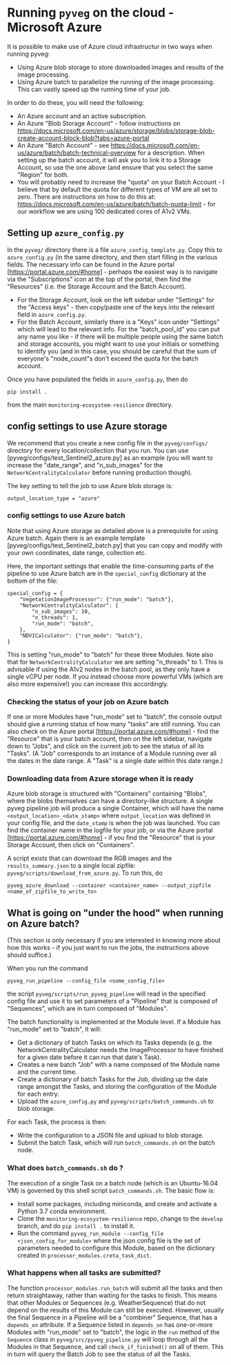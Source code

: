 # Running `pyveg` on the cloud - Microsoft Azure

It is possible to make use of Azure cloud infrastructur in two ways when running pyveg:
* Using Azure blob storage to store downloaded images and results of the image processing.
* Using Azure batch to parallelize the running of the image processing.  This can vastly speed up the running time of your job.

In order to do these, you will need the following:
* An Azure account and an active subscription.
* An Azure "Blob Storage Account" - follow instructions on https://docs.microsoft.com/en-us/azure/storage/blobs/storage-blob-create-account-block-blob?tabs=azure-portal
* An Azure "Batch Account" - see https://docs.microsoft.com/en-us/azure/batch/batch-technical-overview for a description.  When setting up the batch account, it will ask you to link it to a Storage Account, so use the one above (and ensure that you select the same "Region" for both.
* You will probably need to increase the "quota" on your Batch Account - I believe that by default the quota for different types of VM are all set to zero.  There are instructions on how to do this at: https://docs.microsoft.com/en-us/azure/batch/batch-quota-limit - for our workflow we are using 100 dedicated cores of A1v2 VMs.

## Setting up `azure_config.py`

In the `pyveg/` directory there is a file `azure_config_template.py`.  Copy this to `azure_config.py` (in the same directory, and then start filling in the various fields.  The necessary info can be found in the Azure portal [https://portal.azure.com/#home] - perhaps the easiest way is to navigate via the "Subscriptions" icon at the top of the portal, then find the "Resources" (i.e. the Storage Account and the Batch Account).
* For the Storage Account, look on the left sidebar under "Settings" for the "Access keys" - then copy/paste one of the keys into the relevant field in `azure_config.py`.
* For the Batch Account, similarly there is a "Keys" icon under "Settings" which will lead to the relevant info.
For the "batch_pool_id" you can put any name you like - if there will be multiple people using the same batch and storage accounts, you might want to use your initials or something to identify you (and in this case, you should be careful that the sum of everyone's "node_count"s don't exceed the quota for the batch account.

Once you have populated the fields in `azure_config.py`, then do
```
pip install .
```
from the main `monitoring-ecosystem-resilience` directory.

## config settings to use Azure storage

We recommend that you create a new config file in the `pyveg/configs/` directory for every location/collection that you run.  You can use [pyveg/configs/test_Sentinel2_azure.py] as an example (you will want to increase the "date_range", and "n_sub_images" for the `NetworkCentralityCalculator` before running production though).

The key setting to tell the job to use Azure blob storage is:
```
output_location_type = "azure"
```

### config settings to use Azure batch

Note that using Azure storage as detailed above is a prerequisite for using Azure batch.
Again there is an example template [pyveg/configs/test_Sentinel2_batch.py] that you can copy and modify with your own coordinates, date range, collection etc.

Here, the important settings that enable the time-consuming parts of the pipeline to use Azure batch are in the `special_config` dictionary at the bottom of the file:
```
special_config = {
    "VegetationImageProcessor": {"run_mode": "batch"},
    "NetworkCentralityCalculator": {
        "n_sub_images": 10,
        "n_threads": 1,
        "run_mode": "batch",
    },
    "NDVICalculator": {"run_mode": "batch"},
}
```
This is setting "run_mode" to "batch" for these three Modules.  Note also that for `NetworkCentralityCalculator` we are setting "n_threads" to 1.  This is advisable if using the A1v2 nodes in the batch pool, as they only have a single vCPU per node.   If you instead choose more powerful VMs (which are also more expensive!) you can increase this accordingly.


### Checking the status of your job on Azure batch

If one or more Modules have "run_mode" set to "batch", the console output should give a running status of how many "tasks" are still running.  You can also check on the Azure portal [https://portal.azure.com/#home] - find the "Resource" that is your batch account, then on the left sidebar, navigate down to "Jobs", and click on the current job to see the status of all its "Tasks".  (A "Job" corresponds to an instance of a Module running over all the dates in the date range.  A "Task" is a single date within this date range.)

### Downloading data from Azure storage when it is ready

Azure blob storage is structured with "Containers" containing "Blobs", where the blobs themselves can have a directory-like structure.
A single pyveg pipeline job will produce a single Container, which will have the name
`<output_location>_<date_stamp>` where `output_location` was defined in your config file, and the `date_stamp` is when the job was launched.
You can find the container name in the logfile for your job, or via the Azure portal [https://portal.azure.com/#home] - if you find the "Resource" that is your Storage Account, then click on "Containers".

A script exists that can download the RGB images and the `results_summary.json` to a single local zipfile: `pyveg/scripts/download_from_azure.py`.   To run this, do
```
pyveg_azure_download --container <container_name> --output_zipfile <name_of_zipfile_to_write_to>
```


## What is going on "under the hood" when running on Azure batch?

(This section is only necessary if you are interested in knowing more about how this works - if you just want to run the jobs, the instructions above should suffice.)

When you run the command
```
pyveg_run_pipeline --config_file <some_config_file>
```
the script `pyveg/scripts/run_pyveg_pipeline` will read in the specified config file and use it to set parameters of a "Pipeline" that is composed of "Sequences", which are in turn composed of "Modules".

The batch functionality is implemented at the Module level.  If a Module has "run_mode" set to "batch", it will:
* Get a dictionary of batch Tasks on which its Tasks depends (e.g. the NetworkCentralityCalculator needs the ImageProcessor to have finished for a given date before it can run that date's Task).
* Creates a new batch "Job" with a name composed of the Module name and the current time.
* Create a dictionary of batch Tasks for the Job, dividing up the date range amongst the Tasks, and storing the configuration of the Module for each entry.
* Upload the `azure_config.py` and `pyveg/scripts/batch_commands.sh` to blob storage.

For each Task, the process is then:
* Write the configuration to a JSON file and upload to blob storage.
* Submit the batch Task, which will run `batch_commands.sh` on the batch node.

### What does `batch_commands.sh` do ?

The execution of a single Task on a batch node (which is an Ubuntu-16.04 VM) is governed by this shell script `batch_commands.sh`.  The basic flow is:
* Install some packages, including miniconda, and create and activate a Python 3.7 conda environment.
* Clone the `monitoring-ecosystem-resilience` repo, change to the `develop` branch, and do ```pip install .``` to install it.
* Run the command ```pyveg_run_module --config_file <json_config_for_module>``` where the json config file is the set of parameters needed to configure this Module, based on the dictionary created in `processor_modules.creta_task_dict`.

### What happens when all tasks are submitted?

The function `processor_modules.run_batch` will submit all the tasks and then return straightaway, rather than waiting for the tasks to finish.  This means that other Modules or Sequences (e.g. WeatherSequence) that do not depend on the results of this Module can still be executed.
However, usually the final Sequence in a Pipeline will be a "combiner" Sequence, that has a `depends_on` attribute.
If a Sequence listed in `depends_on` has one-or-more Modules with "run_mode" set to "batch", the logic in the `run` method of the `Sequence` class in `pyveg/src/pyveg_pipeline.py` will loop through all the Modules in that Sequence, and call `check_if_finished()` on all of them.  This in turn will query the Batch Job to see the status of all the Tasks.
